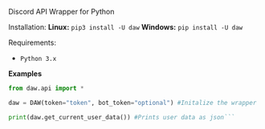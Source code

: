 Discord API Wrapper for Python

Installation:
**Linux:** `pip3 install -U daw`
**Windows:** `pip install -U daw`

Requirements:
- `Python 3.x`

**Examples**

```py
from daw.api import *

daw = DAW(token="token", bot_token="optional") #Initalize the wrapper

print(daw.get_current_user_data()) #Prints user data as json```

